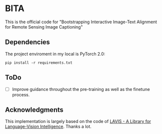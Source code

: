# BITA
This is the official code for "Bootstrapping Interactive Image-Text Alignment for Remote Sensing Image Captioning"

 ## Dependencies
  The project enviroment in my local is PyTorch 2.0:
  
  `pip install -r requirements.txt`


 ## ToDo
- [ ] Improve guidance throughout the pre-training as well as the finetune process.




## Acknowledgments
This implementation is largely based on the code of [LAVIS - A Library for Language-Vision Intelligence](https://github.com/salesforce/LAVIS/tree/main/lavis). Thanks a lot.
